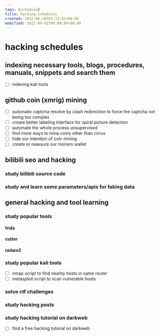 ```yaml
---
tags: [schedule]
title: hacking schedules
created: 2022-08-18T03:13:02+08:00
modified: 2022-09-02T00:08:04+08:00
---
```


# hacking schedules

## indexing necessary tools, blogs, procedures, manuals, snippets and search them
- [ ] indexing kali tools

## github coin (xmrig) mining
- [ ] automatic captcha resolve by clash redirection to force the captcha not being too complex
- [ ] create better labeling interface for spiral picture detection
- [ ] automate the whole process unsupervised
- [ ] find more ways to mine coins other than cirrus
- [ ] hide our intention of coin mining
- [ ] create or reassure our monero wallet

## bilibili seo and hacking
### study bilibili source code
### study and learn some parameters/apis for faking data

## general hacking and tool learning
### study popular tools
#### frida
#### cutter
#### radare2
### study popular kali tools
- [ ] nmap script to find nearby hosts in same router
- [ ] metasploit script to scan vulnerable hosts
### solve ctf challenges
### study hacking posts
### study hacking tutorial on darkweb
- [ ] find a free hacking tutorial on darkweb
